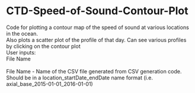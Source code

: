 # CTD-Speed-of-Sound-Contour-Plot

Code for plotting a contour map of the speed of sound at various locations in the ocean. <br />
Also plots a scatter plot of the profile of that day. Can see various profiles by clicking on the contour plot
<br />
User inputs: <br />
File Name<br />
<br />
File Name - Name of the CSV file generated from CSV generation code. Should be in a location_startDate_endDate name format (i.e. axial_base_2015-01-01_2016-01-01)<br />
<br />

